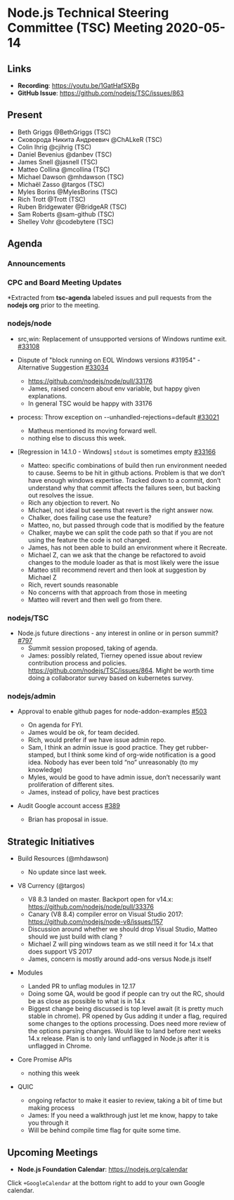 ﻿# Node.js Technical Steering Committee (TSC) Meeting 2020-05-14

## Links

* **Recording**:  https://youtu.be/1GatHafSXBg
* **GitHub Issue**: https://github.com/nodejs/TSC/issues/863

## Present

* Beth Griggs @BethGriggs (TSC)
* Сковорода Никита Андреевич @ChALkeR (TSC)
* Colin Ihrig @cjihrig (TSC)
* Daniel Bevenius @danbev (TSC)
* James Snell @jasnell (TSC)
* Matteo Collina @mcollina (TSC)
* Michael Dawson @mhdawson (TSC)
* Michaël Zasso @targos (TSC)
* Myles Borins @MylesBorins (TSC)
* Rich Trott @Trott (TSC)
* Ruben Bridgewater @BridgeAR (TSC)
* Sam Roberts @sam-github (TSC)
* Shelley Vohr @codebytere (TSC)

## Agenda

### Announcements

### CPC and Board Meeting Updates
 
*Extracted from **tsc-agenda** labeled issues and pull requests from the **nodejs org** prior to the meeting.


### nodejs/node

* src,win: Replacement of unsupported versions of Windows runtime exit. [#33108](https://github.com/nodejs/node/pull/33108)
* Dispute of "block running on EOL Windows versions #31954" - Alternative Suggestion [#33034](https://github.com/nodejs/node/issues/33034)
  * https://github.com/nodejs/node/pull/33176 
  * James, raised concern about env variable, but happy given explanations.
  * In general TSC would be happy with 33176

* process: Throw exception on --unhandled-rejections=default [#33021](https://github.com/nodejs/node/pull/33021)
  * Matheus mentioned its moving forward well.
  * nothing else to discuss this week.

* [Regression in 14.1.0 - Windows] `stdout` is sometimes empty [#33166](https://github.com/nodejs/node/issues/33166)
  * Matteo: specific combinations of build then run environment needed to
    cause.  Seems to be hit in github actions. Problem is that we don’t
    have enough windows expertise. Tracked down to a commit, don’t
    understand why that commit affects the failures seen, but backing
    out resolves the issue.
  * Rich any objection to revert. No 
  * Michael, not ideal but seems that revert is the right answer now.
  * Chalker, does failing case use the feature?
  * Matteo, no, but passed through code that is modified by the feature
  * Chalker, maybe we can split the code path so that if you are not
    using the feature the code is not changed.
  * James, has not been able to build an environment where it 
    Recreate.
  * Michael Z, can we ask that the change be refactored to avoid
    changes to the module loader as that is most likely were the issue
  * Matteo still recommend revert and then look at suggestion by Michael Z
  * Rich, revert sounds reasonable
  * No concerns with that approach from those in meeting
  * Matteo will revert and then well go from there.

### nodejs/TSC

* Node.js future directions - any interest in online or in person summit? [#797](https://github.com/nodejs/TSC/issues/797)
  * Summit session proposed, taking of agenda.
  * James: possibly related, Tierney opened issue about review contribution process and
    policies. https://github.com/nodejs/TSC/issues/864.  Might be worth time doing a
    collaborator survey based on kubernetes survey.

### nodejs/admin

* Approval to enable github pages for node-addon-examples [#503](https://github.com/nodejs/admin/issues/503)
  * On agenda for FYI.
  * James would be ok, for team decided.
  * Rich, would prefer if we have issue admin repo.
  * Sam, I think an admin issue is good practice. They get rubber-stamped, but 
    I think some kind of org-wide notification is a good idea. Nobody has ever been told “no” 
    unreasonably (to my knowledge)
  * Myles, would be good to have admin issue, don’t necessarily want proliferation of
    different sites.
  * James, instead of policy, have best practices

* Audit Google account access [#389](https://github.com/nodejs/admin/issues/389)
  * Brian has proposal in issue.

## Strategic Initiatives

* Build Resources (@mhdawson)
  * No update since last week.

* V8 Currency (@targos)
  * V8 8.3 landed on master. Backport open for v14.x: https://github.com/nodejs/node/pull/33376
  * Canary (V8 8.4) compiler error on Visual Studio 2017: https://github.com/nodejs/node-v8/issues/157
  * Discussion around whether we should drop Visual Studio, Matteo should we just build with
    clang ?
  * Michael Z will ping windows team as we still need it for 14.x that does support VS 2017
  * James, concern is mostly around add-ons versus Node.js itself

* Modules
  * Landed PR to unflag modules in 12.17
  * Doing some QA, would be good if people can try out the RC, should be as close as possible
    to what is in 14.x
  * Biggest change being discussed is top level await (it is pretty much stable in chrome). PR
    opened by Gus adding it under a flag, required some changes to the options processing.
    Does need more review of the options parsing changes. Would like to land before
    next weeks 14.x release. Plan is to only land unflagged in Node.js after it is unflagged in 
    Chrome.

* Core Promise APIs
  * nothing this week

* QUIC
  * ongoing refactor to make it easier to review, taking a bit of time but making process
  * James: If you need a walkthrough just let me know, happy to take you through it
  * Will be behind compile time flag for quite some time.

## Upcoming Meetings

* **Node.js Foundation Calendar**: https://nodejs.org/calendar

Click `+GoogleCalendar` at the bottom right to add to your own Google calendar.
